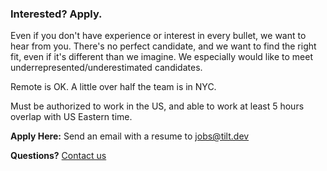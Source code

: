 
### Interested? Apply.

Even if you don't have experience or interest in every bullet, we want to hear
from you. There's no perfect candidate, and we want to find the right fit, even
if it's different than we imagine. We especially would like to meet
underrepresented/underestimated candidates.

Remote is OK. A little over half the team is in NYC.

Must be authorized to work in the US, and able to work at least 5 hours overlap
with US Eastern time.

**Apply Here:** Send an email with a resume to 
<a href="mailto:jobs@tilt.dev">jobs@tilt.dev</a>

**Questions?** [Contact us](contact)
